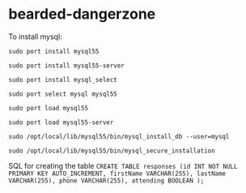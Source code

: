 bearded-dangerzone
==================

To install mysql:

``` sudo port install mysql55 ```

``` sudo port install mysql55-server ```

``` sudo port install mysql_select ```

``` sudo port select mysql mysql55 ```

``` sudo port load mysql55 ```

``` sudo port load mysql55-server ```

``` sudo /opt/local/lib/mysql55/bin/mysql_install_db --user=mysql ```

``` sudo /opt/local/lib/mysql55/bin/mysql_secure_installation ```

SQL for creating the table
``` CREATE TABLE responses (id INT NOT NULL PRIMARY KEY AUTO_INCREMENT, firstName VARCHAR(255), lastName VARCHAR(255), phone VARCHAR(255), attending BOOLEAN ); ```



